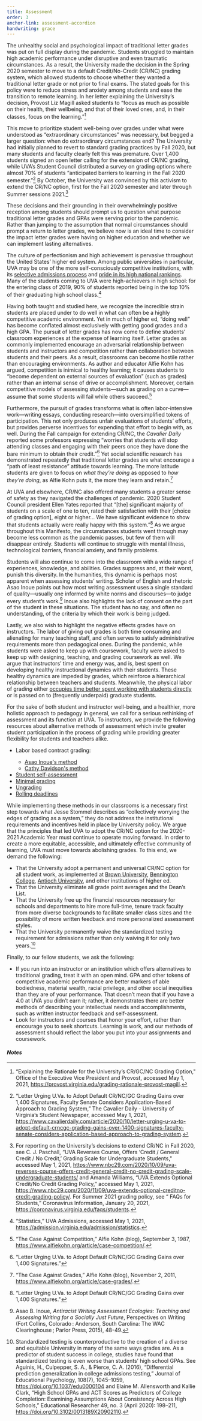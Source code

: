 ```yaml
---
title: Assessment
order: 3
anchor-link: assessment-accordion
handwriting: grace
---
```


The unhealthy social and psychological impact of traditional letter grades was put on full display during the pandemic. Students struggled to maintain high academic performance under disruptive and even traumatic circumstances. As a result, the University made the decision in the Spring 2020 semester to move to a default Credit/No-Credit (CR/NC) grading system, which allowed students to choose whether they wanted a traditional letter grade or not prior to final exams. The stated goals for this policy were to reduce stress and anxiety among students and ease the transition to remote learning. In her letter explaining the University’s decision, Provost Liz Magill asked students to “focus as much as possible on their health, their wellbeing, and that of their loved ones, and, in their classes, focus on the learning.”[^18]

This move to prioritize student well-being over grades under what were understood as “extraordinary circumstances” was necessary, but begged a larger question: when do extraordinary circumstances end? The University had initially planned to revert to standard grading practices by Fall 2020, but many students and faculty clearly felt this was premature. Over 1,400 students signed an open letter calling for the extension of CR/NC grading, while UVA’s Student Council distributed a survey on grading options where almost 70% of students “anticipated barriers to learning in the Fall 2020 semester.”[^19] By October, the University was convinced by this activism to extend the CR/NC option, first for the Fall 2020 semester and later through Summer sessions 2021.[^20]

These decisions and their grounding in their overwhelmingly positive reception among students should prompt us to question what purpose traditional letter grades and GPAs were serving prior to the pandemic. Rather than jumping to the assumption that normal circumstances should prompt a return to letter grades, we believe now is an ideal time to consider the impact letter grades were having on higher education and whether we can implement lasting alternatives. 

The culture of perfectionism and high achievement is pervasive throughout the United States’ higher ed system. Among public universities in particular, UVA may be one of the more self-consciously competitive institutions, with its <a href="https://admission.virginia.edu/admission/statistics">selective admissions process</a> and <a href="https://www.virginia.edu/facts">pride in its high national rankings</a>. Many of the students coming to UVA were high-achievers in high school: for the entering class of 2019, 90% of students reported being in the top 10% of their graduating high school class.[^21]

Having both taught and studied here, we recognize the incredible strain students are placed under to do well in what can often be a highly competitive academic environment. Yet in much of higher ed, “doing well” has become conflated almost exclusively with getting good grades and a high GPA. The pursuit of letter grades has now come to define students’ classroom experiences at the expense of learning itself. Letter grades as commonly implemented encourage an adversarial relationship between students and instructors and competition rather than collaboration between students and their peers. As a result, classrooms can become hostile rather than encouraging environments. As author and educator Alfie Kohn has argued, competition is inimical to healthy learning; it causes students to “become dependent on external sources of evaluation” (such as grades) rather than an internal sense of drive or accomplishment. Moreover, certain competitive models of assessing students—such as grading on a curve—assume that some students will fail while others succeed.[^22]

Furthermore, the pursuit of grades transforms what is often labor-intensive work—writing essays, conducting research—into oversimplified tokens of participation. This not only produces unfair evaluations of students’ efforts, but provides perverse incentives for expending that effort to begin with, as well. During the Fall campaign for extending CR/NC, the <i>Cavalier Daily</i> reported some professors expressing “worries that students will stop attending classes and engaging with their peers once they have done the bare minimum to obtain their credit.”[^23] Yet social scientific research has demonstrated repeatedly that traditional letter grades are what encourage a “path of least resistance” attitude towards learning. The more latitude students are given to focus on <i>what they’re doing</i> as opposed to <i>how they’re doing</i>, as Alfie Kohn puts it, the more they learn and retain.[^24]

At UVA and elsewhere, CR/NC also offered many students a greater sense of safety as they navigated the challenges of pandemic. 2020 Student Council president Ellen Yates reported that “[the] significant majority of students on a scale of one to ten, rated their satisfaction with their [choice of grading option], eight or higher… We have significant evidence to show that students actually were really happy with this system.”[^25] As we argue throughout this Manifesto, the circumstances students went through may become less common as the pandemic passes, but few of them will disappear entirely. Students will continue to struggle with mental illness, technological barriers, financial anxiety, and family problems. 

Students will also continue to come into the classroom with a wide range of experiences, knowledge, and abilities. Grades suppress and, at their worst, punish this diversity. In the humanities, this dynamic is perhaps most apparent when assessing students’ writing. Scholar of English and rhetoric Asao Inoue points out how most writing assessment uses a single standard of quality—usually one informed by white norms and discourses—to judge every student’s work.[^26] Inoue also highlights the lack of consent on the part of the student in these situations. The student has no say, and often no understanding, of the criteria by which their work is being judged.

Lastly, we also wish to highlight the negative effects grades have on instructors. The labor of giving out grades is both time consuming and alienating for many teaching staff, and often serves to satisfy administrative requirements more than pedagogical ones. During the pandemic, while students were asked to keep up with coursework, faculty were asked to keep up with designing, teaching, and grading coursework as well. We argue that instructors’ time and energy was, and is, best spent on developing healthy instructional dynamics with their students. These healthy dynamics are impeded by grades, which reinforce a hierarchical relationship between teachers and students. Meanwhile, the physical labor of grad<i>ing</i> either <a href="https://www.insidehighered.com/blogs/just-visiting/i-have-seen-glories-grading-contract">occupies time better spent working with students directly</a> or is passed on to (frequently underpaid) graduate students.

<div id="assessment">
For the sake of both student and instructor well-being, and a healthier, more holistic approach to pedagogy in general, we call for a serious rethinking of assessment and its function at UVA. To instructors, we provide the following resources about alternative methods of assessment which invite greater student participation in the process of grading while providing greater flexibility for students and teachers alike.  
<ul>
<li>Labor based contract grading:</li>
  <ul>
  <li><a href="http://tinyurl.com/uoantiracisthandout">Asao Inoue's method</a></li>
  <li><a href="https://www.hastac.org/blogs/cathy-davidson/2015/08/16/getting-started-6-contract-grading-and-peer-review">Cathy Davidson's method</a></li>
  </ul>
<li><a href="https://files.eric.ed.gov/fulltext/EJ815370.pdf">Student self-assessment</a></li>
<li><a href="https://citeseerx.ist.psu.edu/viewdoc/download?doi=10.1.1.567.4718&rep=rep1&type=pdf">Minimal grading</a></li>
<li><a href="https://muse.jhu.edu/book/78367">Ungrading</a></li>
<li><a href="http://www.jossr.org/wp-content/uploads/2017/10/Rolling-with-the-semester-Final.pdf">Rolling deadlines</a></li>
</ul>
</div>

While implementing these methods in our classrooms is a necessary first step towards what Jesse Stommel describes as “collectively worrying the edges of grading as a system,” they do not address the institutional requirements and incentives held in place by University policy. We argue that the principles that led UVA to adopt the CR/NC option for the 2020-2021 Academic Year must continue to operate moving forward. In order to create a more equitable, accessible, and ultimately effective community of learning, UVA must move towards abolishing grades. To this end, we demand the following:  

- That the University adopt a permanent and universal CR/NC option for all student work, as implemented at <a href="https://www.brown.edu/about/administration/registrar/course-enrollment/grades">Brown University</a>, <a href="https://soundcloud.com/benningtoncollege/what-an-a-cant-tell-you">Bennington College</a>, <a href="https://www.antioch.edu/resources/general-information/consumer-information/">Antioch University</a>, and other institutions of higher ed.
- That the University eliminate all grade point averages and the Dean’s List.
- That the University free up the financial resources necessary for schools and departments to hire more full-time, tenure track faculty from more diverse backgrounds to facilitate smaller class sizes and the possibility of more written feedback and more personalized assessment styles.
- That the University permanently waive the standardized testing requirement for admissions rather than only waiving it for only two years.[^27]

Finally, to our fellow students, we ask the following:
<ul>
    <li>If you run into an instructor or an institution which offers alternatives to traditional grading, treat it with an open mind. GPA and other tokens of competitive academic performance are better markers of able bodiedness, material wealth, racial privilege, and other social inequities than they are of your performance. That doesn’t mean that if you have a 4.0 at UVA you didn’t earn it; rather, it demonstrates there are better methods of describing your intellectual needs and accomplishments, such as written instructor feedback and self-assessment.</li>
    <li>Look for instructors and courses that honor your effort, rather than encourage you to seek shortcuts. Learning is work, and our methods of assessment should reflect the labor you put into your assignments and coursework.</li>
</ul>

<h4><i>Notes</i></h4>

[^18]: “Explaining the Rationale for the University’s CR/GC/NC Grading Option," Office of the Executive Vice President and Provost, accessed May 1, 2021, <a href="https://provost.virginia.edu/grading-rationale-provost-magill">https://provost.virginia.edu/grading-rationale-provost-magill</a>.
[^19]: “Letter Urging U.Va. to Adopt Default CR/NC/GC Grading Gains over 1,400 Signatures, Faculty Senate Considers Application-Based Approach to Grading System,” The Cavalier Daily - University of Virginia’s Student Newspaper, accessed May 1, 2021, <a href="https://www.cavalierdaily.com/article/2020/10/letter-urging-u-va-to-adopt-default-crncgc-grading-gains-over-1400-signatures-faculty-senate-considers-application-based-approach-to-grading-system">https://www.cavalierdaily.com/article/2020/10/letter-urging-u-va-to-adopt-default-crncgc-grading-gains-over-1400-signatures-faculty-senate-considers-application-based-approach-to-grading-system</a>.
[^20]: For reporting on the University’s decisions to extend CR/NC in Fall 2020, see C. J. Paschall, “UVA Reverses Course, Offers ‘Credit / General Credit / No Credit,’ Grading Scale for Undergraduate Students," accessed May 1, 2021, <a href="https://www.nbc29.com/2020/10/09/uva-reverses-course-offers-credit-general-credit-no-credit-grading-scale-undergraduate-students/">https://www.nbc29.com/2020/10/09/uva-reverses-course-offers-credit-general-credit-no-credit-grading-scale-undergraduate-students/</a>  and Amanda Williams, “UVA Extends Optional Credit/No Credit Grading Policy,” accessed May 1, 2021, <a href="https://www.nbc29.com/2020/11/09/uva-extends-optional-creditno-credit-grading-policy/">https://www.nbc29.com/2020/11/09/uva-extends-optional-creditno-credit-grading-policy/</a>. For Summer 2021 grading policy, see “ FAQs for Students,” Coronavirus Information, January 20, 2021, <a href="https://coronavirus.virginia.edu/faqs/students">https://coronavirus.virginia.edu/faqs/students</a>.
[^21]: “Statistics,” UVA Admissions, accessed May 1, 2021, <a href="https://admission.virginia.edu/admission/statistics">https://admission.virginia.edu/admission/statistics</a>.
[^22]: “The Case Against Competition,” Alfie Kohn (blog), September 3, 1987, <a href="https://www.alfiekohn.org/article/case-competition/">https://www.alfiekohn.org/article/case-competition/</a>.
[^23]: “Letter Urging U.Va. to Adopt Default CR/NC/GC Grading Gains over 1,400 Signatures.”
[^24]:  “The Case Against Grades,” Alfie Kohn (blog), November 2, 2011, <a href="https://www.alfiekohn.org/article/case-grades/">https://www.alfiekohn.org/article/case-grades/</a>.
[^25]: “Letter Urging U.Va. to Adopt Default CR/NC/GC Grading Gains over 1,400 Signatures."
[^26]: Asao B. Inoue, <i>Antiracist Writing Assessment Ecologies: Teaching and Assessing Writing for a Socially Just Future</i>, Perspectives on Writing (Fort Collins, Colorado : Anderson, South Carolina: The WAC Clearinghouse ; Parlor Press, 2015), 48-49.
[^27]: Standardized testing is counterproductive to the creation of a diverse and equitable University in many of the same ways grades are. As a predictor of student success in college, studies have found that standardized testing is even worse than students’ high school GPAs. See Aguinis, H., Culpepper, S. A., & Pierce, C. A. (2016), “Differential prediction generalization in college admissions testing,”  Journal of Educational Psychology, 108(7), 1045–1059, https://doi.org/10.1037/edu0000104 and Elaine M. Allensworth and Kallie Clark, “High School GPAs and ACT Scores as Predictors of College Completion: Examining Assumptions About Consistency Across High Schools,” Educational Researcher 49, no. 3 (April 2020): 198–211, https://doi.org/10.3102/0013189X20902110.